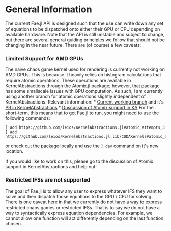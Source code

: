 # General Information

The current Fae.jl API is designed such that the use can write down any set of equations to be dispatched onto either their GPU or CPU depending on available hardware.
Note that the API is still unstable and subject to change, but there are several general guiding principles we follow that should not be changing in the near future.
There are (of course) a few caveats:

### Limited Support for AMD GPUs
The naive chaos game kernel used for rendering is currently not working on AMD GPUs.
This is because it heavily relies on histogram calculations that require atomic operations.
These operations are available in KernelAbstractions through the Atomix.jl package; however, that package has some smallscale issues with GPU computation.
As such, I am currently using another branch for atomic operations slightly independent of KernelAbstractions.
Relevant information:
    * [Current working branch](https://github.com/leios/KernelAbstractions.jl/tree/atomic_attempts_3) and it's [PR in KernelAbstractions](https://github.com/JuliaGPU/KernelAbstractions.jl/pull/306)
    * [Duscussion of Atomix support in KA](https://github.com/JuliaGPU/KernelAbstractions.jl/pull/308)
For the short-term, this means that to get Fae.jl to run, you might need to use the following commands:
```
] add https://github.com/leios/KernelAbstractions.jl#atomic_attempts_3
] add https://github.com/leios/KernelAbstractions.jl:lib/CUDAKernels#atomic_attempts_3
```
or check out the package locally and use the `] dev` command on it's new location.

If you would like to work on this, please go to the discussion of Atomix support in KernelAbstractions and help out!

### Restricted IFSs are not supported

The goal of Fae.jl is to allow any user to express whatever IFS they want to solve and then dispatch those equations to the GPU / CPU for solving.
There is one caveat here in that we currently do not have a way to express restricted chaos games or restricted IFSs.
That is to say we do not have a way to syntactically express equation dependencies.
For example, we cannot allow one function will act differently depending on the last function chosen.
